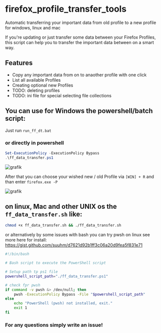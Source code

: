 # firefox_profile_transfer_tools
Automatic transferring your important data from old profile to a new profile for windows, linux and mac

If you're updating or just transfer some data between your Firefox Profiles, this script can help you to transfer the important data between on a smart way.

## Features
- Copy any important data from on to anaother profile with one click
- List all available Profiles
- Creating optional new Profiles
- TODO: deleting profiles
- TODO: ini file for special selecting file collections

## You can use for Windows the powershell/batch script:

Just run `run_ff_dt.bat`

### or directly in powershell

```powershell
Set-ExecutionPolicy -ExecutionPolicy Bypass
.\ff_data_transfer.ps1
```

![grafik](https://github.com/suuhm/firefox_profile_transfer_tools/assets/11504990/b3da4332-2da5-41d0-9e86-abdd709dc119)

After that you can choose your wished new / old Profile via `[WIN] + R` and than enter `firefox.exe -P`

![grafik](https://github.com/suuhm/firefox_profile_transfer_tools/assets/11504990/c8668310-60e2-4bd4-a14b-a626d414389a)


## on linux, Mac and other UNIX os the `ff_data_transfer.sh` like: 

```bash
chmod +x ff_data_transfer.sh && ./ff_data_transfer.sh
```

or alternatively by some issues with bash you can try pwsh on linux
see more here for install: https://gist.github.com/suuhm/d7621d92b1ff3c06a20d9fea5f831e71

```bash
#!/bin/bash

# Bash script to execute the PowerShell script

# Setup path tp ps1 file
powershell_script_path="./ff_data_transfer.ps1"

# check fpr pwsh
if command -v pwsh &> /dev/null; then
    pwsh -ExecutionPolicy Bypass -File "$powershell_script_path"
else
    echo "PowerShell (pwsh) not installed, exit."
    exit 1
fi
```

### For any questions simply write an issue!
